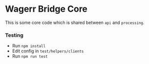 # Wagerr Bridge Core

This is some core code which is shared between `api` and `processing`.

### Testing

- Run `npm install`
- Edit config in `test/helpers/clients`
- Run `npm run test`
